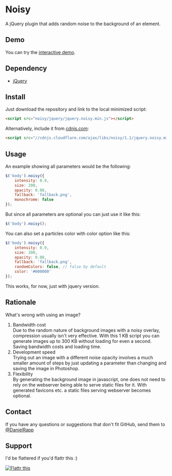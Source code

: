 # Noisy

A jQuery plugin that adds random noise to the background of an element.

## Demo

You can try the [interactive demo](http://rappdaniel.com/other/noisy-sample/).

## Dependency

-   [jQuery](https://github.com/jquery/jquery)

## Install

Just download the repository and link to the local minimized script:

````html
<script src="noisy/jquery/jquery.noisy.min.js"></script>
````

Alternatively, include it from [cdnjs.com](http://cdnjs.com):

````html
<script src="//cdnjs.cloudflare.com/ajax/libs/noisy/1.1/jquery.noisy.min.js"></script>
````

## Usage

An example showing all parameters would be the following:

````javascript
$('body').noisy({
    intensity: 0.9,
    size: 200,
    opacity: 0.08,
    fallback: 'fallback.png',
    monochrome: false
});
````

But since all parameters are optional you can just use it like this:

````javascript
$('body').noisy();
````

You can also set a particles color with color option like this:
````javascript
$('body').noisy({
    intensity: 0.9,
    size: 200,
    opacity: 0.08,
    fallback: 'fallback.png',
    randomColors: false, // false by default
    color: '#000000'
});
````
This works, for now, just with jquery version.

## Rationale

What's wrong with using an image?

1.  Bandwidth cost  
    Due to the random nature of background images with a noisy overlay,
    compression usually isn't very effective. With this 1 KB script you can
    generate images up to 300 KB without loading for even a second. Saving
    bandwidth costs and loading time.
2.  Development speed  
    Trying out an image with a different noise opacity involves a much smaller
    amount of steps by just updating a parameter than changing and saving the
    image in Photoshop.
3.  Flexibility  
    By generating the background image in javascript, one does not need to rely
    on the webserver being able to serve static files for it. With generated
    favicons etc. a static files serving webserver becomes optional.

## Contact

If you have any questions or suggestions that don't fit GitHub, send them to [@DanielRapp](http://twitter.com/DanielRapp)

## Support

I'd be flattered if you'd flattr this :)

[![Flattr this](http://api.flattr.com/button/flattr-badge-large.png)](http://flattr.com/thing/143004/jQuery-noise-generator)


